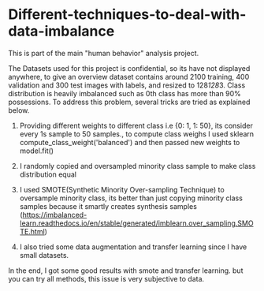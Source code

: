 # Different-techniques-to-deal-with-data-imbalance
This is part of the main "human behavior" analysis project.

The Datasets used for this project is confidential, so its have not displayed anywhere, to give an overview dataset contains around 2100 training, 400 validation and 300 test images with labels, and resized to 128*128*3. Class distribution is heavily imbalanced such as 0th class has more than 90% possessions. To address this problem, several tricks are tried as explained below.

1. Providing different weights to different class i.e {0: 1, 1: 50}, its consider every 1s sample to 50 samples., to compute class weighs I used sklearn compute_class_weight('balanced') and then passed new weights to model.fit()

2. I randomly copied and oversampled  minority class sample to make class distribution equal

3. I used SMOTE(Synthetic Minority Over-sampling Technique) to oversample minority class, its better than just copying minority class samples because it smartly creates synthesis samples (https://imbalanced-learn.readthedocs.io/en/stable/generated/imblearn.over_sampling.SMOTE.html)

4. I also tried some data augmentation and transfer learning since I have small datasets. 

In the end, I got some good results with smote and transfer learning. but you can try all methods, this issue is very subjective to data.
